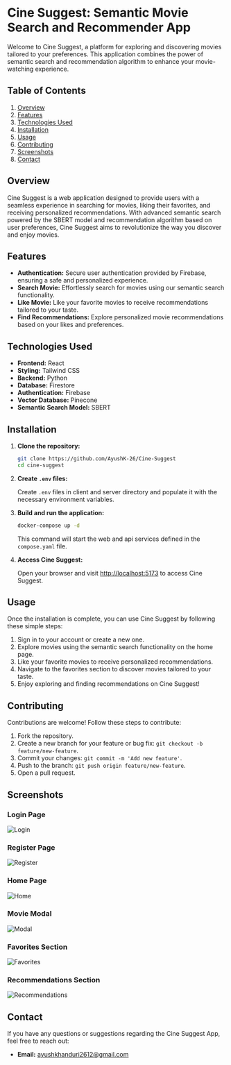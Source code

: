 # Cine Suggest: Semantic Movie Search and Recommender App

Welcome to Cine Suggest, a platform for exploring and discovering movies tailored to your preferences. This application combines the power of semantic search and recommendation algorithm to enhance your movie-watching experience.

## Table of Contents

1. [Overview](#overview)
2. [Features](#features)
3. [Technologies Used](#technologies-used)
4. [Installation](#installation)
5. [Usage](#usage)
6. [Contributing](#contributing)
7. [Screenshots](#screenshots)
8. [Contact](#contact)

## Overview

Cine Suggest is a web application designed to provide users with a seamless experience in searching for movies, liking their favorites, and receiving personalized recommendations. With advanced semantic search powered by the SBERT model and recommendation algorithm based on user preferences, Cine Suggest aims to revolutionize the way you discover and enjoy movies.

## Features

- **Authentication:** Secure user authentication provided by Firebase, ensuring a safe and personalized experience.
- **Search Movie:** Effortlessly search for movies using our semantic search functionality.
- **Like Movie:** Like your favorite movies to receive recommendations tailored to your taste.
- **Find Recommendations:** Explore personalized movie recommendations based on your likes and preferences.

## Technologies Used

- **Frontend:** React
- **Styling:** Tailwind CSS
- **Backend:** Python
- **Database:** Firestore
- **Authentication:** Firebase
- **Vector Database:** Pinecone
- **Semantic Search Model:** SBERT

## Installation

1. **Clone the repository:**

    ```bash
    git clone https://github.com/AyushK-26/Cine-Suggest
    cd cine-suggest
    ```

2. **Create `.env` files:**

    Create `.env` files in client and server directory and populate it with the necessary environment variables.

3. **Build and run the application:**

    ```bash
    docker-compose up -d
    ```

    This command will start the web and api services defined in the `compose.yaml` file.

4. **Access Cine Suggest:**

    Open your browser and visit [http://localhost:5173](http://localhost:5173) to access Cine Suggest.

## Usage

Once the installation is complete, you can use Cine Suggest by following these simple steps:

1. Sign in to your account or create a new one.
2. Explore movies using the semantic search functionality on the home page.
3. Like your favorite movies to receive personalized recommendations.
4. Navigate to the favorites section to discover movies tailored to your taste.
5. Enjoy exploring and finding recommendations on Cine Suggest!

## Contributing

Contributions are welcome! Follow these steps to contribute:

1. Fork the repository.
2. Create a new branch for your feature or bug fix: `git checkout -b feature/new-feature`.
3. Commit your changes: `git commit -m 'Add new feature'`.
4. Push to the branch: `git push origin feature/new-feature`.
5. Open a pull request.

## Screenshots

### Login Page
![Login](screenshots/login.png)

### Register Page
![Register](screenshots/register.png)

### Home Page
![Home](screenshots/home.png)

### Movie Modal
![Modal](screenshots/modal.png)

### Favorites Section
![Favorites](screenshots/favorites.png)

### Recommendations Section
![Recommendations](screenshots/recommendations.png)

## Contact

If you have any questions or suggestions regarding the Cine Suggest App, feel free to reach out:

- **Email:** [ayushkhanduri2612@gmail.com](mailto:ayushkhanduri2612@gmail.com)
